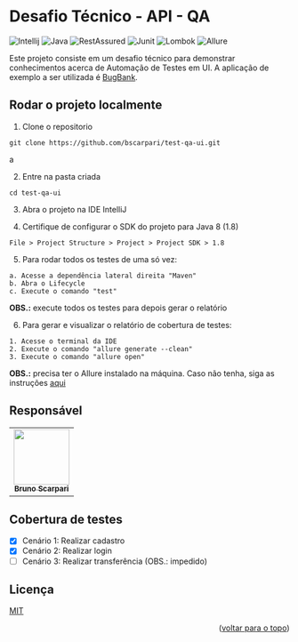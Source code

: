 <a name="readme-top"></a>

# Desafio Técnico - API - QA

![Intellij](https://img.shields.io/badge/Intellij-logo?style=flat-square&color=%23000000)
![Java](https://img.shields.io/badge/Java-logo?style=flat-square&color=%23ED8B00)
![RestAssured](https://img.shields.io/badge/RestAssured-logo?style=flat-square&color=%234EA94B)
![Junit](https://img.shields.io/badge/Junit-logo?style=flat-square&color=%2314692E)
![Lombok](https://img.shields.io/badge/Lombok-logo?style=flat-square&color=grey)
![Allure](https://img.shields.io/badge/Allure-logo?style=flat-square&color=%23FF4500)

Este projeto consiste em um desafio técnico para demonstrar conhecimentos acerca de Automação de Testes em UI. A
aplicação de
exemplo a ser utilizada é [BugBank](https://bugbank.netlify.app/).

## Rodar o projeto localmente

1. Clone o repositorio

```ssh
git clone https://github.com/bscarpari/test-qa-ui.git
```

a

2. Entre na pasta criada

```ssh
cd test-qa-ui
``` 

3. Abra o projeto na IDE IntelliJ

4. Certifique de configurar o SDK do projeto para Java 8 (1.8)

```text
File > Project Structure > Project > Project SDK > 1.8
```

5. Para rodar todos os testes de uma só vez:

```text
a. Acesse a dependência lateral direita "Maven"
b. Abra o Lifecycle
c. Execute o comando "test"
```

**OBS.:** execute todos os testes para depois gerar o relatório

6. Para gerar e visualizar o relatório de cobertura de testes:

```text
1. Acesse o terminal da IDE
2. Execute o comando "allure generate --clean"
3. Execute o comando "allure open"
```

**OBS.:** precisa ter o Allure instalado na máquina. Caso não tenha, siga as
instruções [aqui](https://docs.qameta.io/allure/)

## Responsável

<table>
    <tr>
      <td align="center">
        <a href="https://github.com/bscarpari">
          <img src="https://avatars.githubusercontent.com/u/53575457?v=4" width="100px;" /><br>
          <sub>
            <b>Bruno Scarpari</b>
          </sub>
        </a>
      </td>
    </tr>
</table>

## Cobertura de testes

- [X] Cenário 1: Realizar cadastro
- [X] Cenário 2: Realizar login
- [ ] Cenário 3: Realizar transferência (OBS.: impedido)

## Licença

[MIT](https://choosealicense.com/licenses/mit/)

<p align="right">(<a href="#readme-top">voltar para o topo</a>)</p>